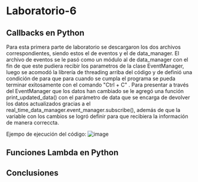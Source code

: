 # Laboratorio-6

## Callbacks en Python
Para esta primera parte de laboratorio se descargaron los dos archivos correspondientes, siendo estos el de eventos y el de data_manager. El archivo de eventos se le pasó como un módulo al de data_manager con el fin de que este pudiera recibir los parametros de la clase EventManager, luego se acomodó la librería de threading arriba del código y de definió una condición de para que para cuando se cumpla el programa se pueda terminar exitosamente con el comando "Ctrl + C" . Para presentar a través del EventManager que los datos han cambiado se le agregó una función print_updated_data() con el parámetro de data que se encarga de devolver los datos actualizados gracias a el real_time_data_manager.event_manager.subscribe(), además de que la variable con los cambios se logró definir para que recibiera la información de manera correccta.

Ejempo de ejecución del código:
![image](https://github.com/DanielValverde0203/Laboratorio-6/assets/143844258/b0976d28-552e-4d5c-bd2b-57a9e65c8ad1)


## Funciones Lambda en Python



## Conclusiones



